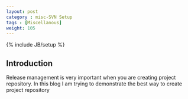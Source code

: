 ```yaml
---
layout: post
category : misc-SVN Setup
tags : [Miscellanous]
weight: 105
---
```

{% include JB/setup %}

## Introduction

Release management is very important when you are creating project repository. In this blog I am trying to demonstrate the best way to create project repository
